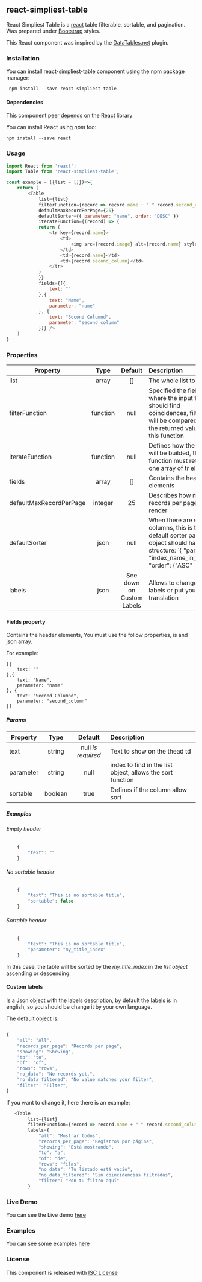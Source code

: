 ## react-simpliest-table

React Simpliest Table is a [react](https://github.com/facebook/react) table filterable, sortable, and pagination. Was prepared under [Bootstrap](https://getbootstrap.com/) styles.

This React component was inspired by the [DataTables.net](https://datatables.net/) plugin.

### Installation

You can install react-simpliest-table component using the npm package manager:

` npm install --save react-simpliest-table`

#### Dependencies

This component [peer depends](https://docs.npmjs.com/files/package.json#peerdependencies) on the [React](https://reactjs.org/) library

You can install React using _npm_ too:

`npm install --save react`

### Usage

```javascript
import React from 'react';
import Table from 'react-simpliest-table';

const example = ({list = []})=>{
    return (
        <Table
            list={list}
            filterFunction={record => record.name + " " record.second_columns}
            defaultMaxRecordPerPage={25}
            defaultSorter={{ parameter: "name", order: "DESC" }}
            iterateFunction={(record) => {
            return (
                <tr key={record.name}>
                    <td>
                        <img src={record.image} alt={record.name} style={{ width: "45px", height: "45px" }} />
                    </td>
                    <td>{record.name}</td>
                    <td>{record.second_column}</td>
                </tr>
            )
            }}
            fields={[{
                text: ""
            },{
                text: "Name",
                parameter: "name"
            }, {
                text: "Second Columnd",
                parameter: "second_column"
            }]} />
    )
}
```

### Properties

| Property        | Type           | Default  | Description |
| --------------- |:--------------:|:--------:|:------------|
| list      | array | [] | The whole list to filter |
| filterFunction | function | null | Specified the fields where the input filter should find coincidences, filter value will be compared with the returned value on this function |
| iterateFunction | function | null | Defines how the tbody will be builded, the function must returns one array of tr elements |
| fields | array | [] | Contains the header elements |
| defaultMaxRecordPerPage | integer      |    25 | Describes how many records per page will be render |
| defaultSorter | json | null | When there are sorter columns, this is the default sorter param, the object should has this structure: `{ "parameter": "index_name_in_the_list", "order": ("ASC" || "DESC")`|
|labels | json | See down on Custom Labels | Allows to change the text labels or put your own translation |


#### Fields property

Contains the header elements, You must use the follow properties, is and json array.

For example:

```
[{
    text: ""
},{
    text: "Name",
    parameter: "name"
}, {
    text: "Second Columnd",
    parameter: "second_column"
}]
```


##### Params

| Property        | Type           | Default  | Description |
| --------------- |:--------------:|:--------:|:------------|
| text            | string         | null *is required* | Text to show on the thead td |
| parameter       | string         | null | index to find in the list object, allows the sort function | 
| sortable        | boolean        | true | Defines if the column allow sort |
##### Examples

###### Empty header

```javascript
    {
        "text": ""
    }
```

###### No sortable header

```javascript
    {
        "text": "This is no sortable title",
        "sortable": false
    }
```

###### Sortable header

```javascript
    {
        "text": "This is no sortable title",
        "parameter": "my_title_index"
    }
```

In this case, the table will be sorted by the _my_title_index_ in the _list object_ ascending or descending.

#### Custom labels

Is a Json object with the labels description, by default the labels is in english, so you should be change it by your own language.

The default object is:

```javascript

{
    "all": "All",
    "records_per_page": "Records per page",
    "showing": "Showing",
    "to": "to",
    "of": "of",
    "rows": "rows",
    "no_data": "No records yet,",
    "no_data_filtered": "No value matches your filter",
    "filter": "Filter",
}
````

If you want to change it, here there is an example:

```javascript
   <Table
        list={list}
        filterFunction={record => record.name + " " record.second_columns}
        labels={
            "all": "Mostrar todos",
            "records_per_page": "Registros por página",
            "showing": "Está mostrando",
            "to": "a",
            "of": "de",
            "rows": "filas",
            "no_data": "Tu listado está vacío",
            "no_data_filtered": "Sin coincidencias filtradas",
            "filter": "Pon tu filtro aquí"
        }
```

### Live Demo

You can see the Live demo [here](https://st4nn.github.io/react-simpliest-table/)

### Examples

You can see some examples [here](https://github.com/st4nn/react-simpliest-table/tree/master/example/src)

### License

This component is released with [ISC License](https://en.wikipedia.org/wiki/ISC_license)